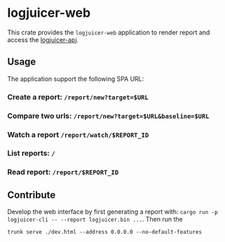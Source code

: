 # logjuicer-web

This crate provides the `logjuicer-web` application to render report and access the [logjuicer-api](../web-service/).


## Usage

The application support the following SPA URL:

### Create a report: `/report/new?target=$URL`

### Compare two urls: `/report/new?target=$URL&baseline=$URL`

### Watch a report `/report/watch/$REPORT_ID`

### List reports: `/`

### Read report: `/report/$REPORT_ID`


## Contribute

Develop the web interface by first generating a report with:
`cargo run -p logjuicer-cli -- --report logjuicer.bin ...`. Then
run the

```ShellSession
trunk serve ./dev.html --address 0.0.0.0 --no-default-features
```
